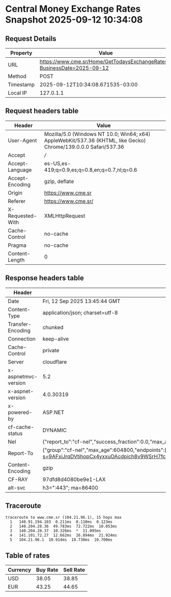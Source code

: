 # Central Money Exchange Rates Snapshot 2025-09-12 10:34:08
## Request Details

| Property | Value |
|----------|-------|
| URL | https://www.cme.sr/Home/GetTodaysExchangeRates/?BusinessDate=2025-09-12 |
| Method | POST |
| Timestamp | 2025-09-12T10:34:08.671535-03:00 |
| Local IP | 127.0.1.1 |
    
## Request headers table

| Header | Value |
|--------|-------|
| User-Agent | Mozilla/5.0 (Windows NT 10.0; Win64; x64) AppleWebKit/537.36 (KHTML, like Gecko) Chrome/139.0.0.0 Safari/537.36 |
| Accept | */* |
| Accept-Language | es-US,es-419;q=0.9,es;q=0.8,en;q=0.7,nl;q=0.6 |
| Accept-Encoding | gzip, deflate |
| Origin | https://www.cme.sr |
| Referer | https://www.cme.sr/ |
| X-Requested-With | XMLHttpRequest |
| Cache-Control | no-cache |
| Pragma | no-cache |
| Content-Length | 0 |

    
## Response headers table
| Header | Value |
|--------|-------|
| Date | Fri, 12 Sep 2025 13:45:44 GMT |
| Content-Type | application/json; charset=utf-8 |
| Transfer-Encoding | chunked |
| Connection | keep-alive |
| Cache-Control | private |
| Server | cloudflare |
| x-aspnetmvc-version | 5.2 |
| x-aspnet-version | 4.0.30319 |
| x-powered-by | ASP.NET |
| cf-cache-status | DYNAMIC |
| Nel | {"report_to":"cf-nel","success_fraction":0.0,"max_age":604800} |
| Report-To | {"group":"cf-nel","max_age":604800,"endpoints":[{"url":"https://a.nel.cloudflare.com/report/v4?s=9AFxiJrqDVtihopCx4yxxuOAcdpich8v9WSrH7fcSSmxvf4vL19S0XfFXwjxOpz%2BvrvclK%2BkJcbsl3dCYbhVdK4o%2FDMG%2FjnFkqg%3D"}]} |
| Content-Encoding | gzip |
| CF-RAY | 97dfd8d4080be9e1-LAX |
| alt-svc | h3=":443"; ma=86400 |

## Traceroute 

```
traceroute to www.cme.sr (104.21.96.1), 15 hops max
  1   140.91.194.103  0.211ms  0.110ms  0.123ms 
  2   140.204.28.36  49.783ms  72.722ms  10.053ms 
  3   140.204.28.37  10.326ms  *  11.095ms 
  4   141.101.72.27  12.662ms  26.894ms  21.924ms 
  5   104.21.96.1  10.914ms  10.738ms  10.700ms 

```


## Table of rates

| Currency | Buy Rate | Sell Rate |
|----------|----------|-----------|
| USD | 38.05 | 38.85 |
| EUR | 43.25 | 44.65 |
